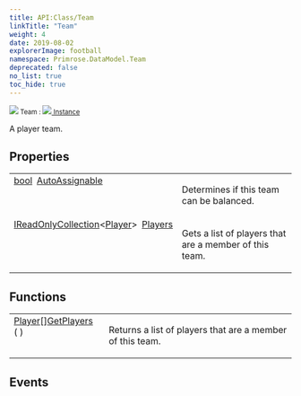 ```yaml
---
title: API:Class/Team
linkTitle: "Team"
weight: 4
date: 2019-08-02
explorerImage: football
namespace: Primrose.DataModel.Team
deprecated: false
no_list: true
toc_hide: true
---
```

<small class="inheritance">
<span class="" href="/docs/api-reference/Class/Team"><img src="/icons/silk/football.png"/>&nbsp;Team</span>&nbsp;:&nbsp;<a class="" href="/docs/api-reference/Class/Instance"><img src="/icons/silk/default.png"/>&nbsp;Instance</a></small>
<p class="summary">

A player team.

</p>
 
## Properties
 
<table class="studiohide">
<tbody>
<tr class="function-row ">
<td style="vertical-align:top;white-space:normal;">
<div>
<a class="type" href="/docs/api-reference/System/Primitives#boolean">bool</a><span class="method-body" style="text-indent: -2em; padding-left: 0.5em"><a class="name" href="AutoAssignable">AutoAssignable</a></span></td>
<td style="vertical-align:top;white-space:normal;">
<p>
Determines if this team can be balanced.
</p></td>
</tr>

<tr class="function-row ">
<td style="vertical-align:top;white-space:normal;">
<div>
<a class="type" href="/docs/api-reference/System/IReadOnlyCollection">IReadOnlyCollection</a><<a class="type" href="/docs/api-reference/Class/Player">Player</a>><span class="method-body" style="text-indent: -2em; padding-left: 0.5em"><a class="name" href="Players">Players</a></span></td>
<td style="vertical-align:top;white-space:normal;">
<p>
Gets a list of players that are a member of this team.
</p></td>
</tr>

</tbody>
</table>
 
## Functions
 
<table class="studiohide">
<tbody>
<tr class="function-row ">
<td style="vertical-align:top;white-space:normal;">
<div>
<span><a class="type" href="/docs/api-reference/Class/Player">Player</a>[]</span><span class="method-body" style="text-indent: -2em;"><a class="method-name  " href="GetPlayers">GetPlayers</a></span><span style="display: inline-block">( <span class="param" style="white-space: nowrap"></span> )</span></span></div></td>
<td style="vertical-align:top;white-space:normal;">
<p>
Returns a list of players that are a member of this team.
</p></td>
</tr>

</tbody>
</table>
 
## Events
 
<table class="studiohide">
<tbody>
</tbody>
</table>
<b>
</b>
<div class="inheritors">
<ul class="root">
</ul>
</div>
